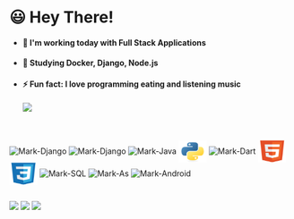 <h1>😃 Hey There!</h1>

<div>
  <ul>
    <li><h4>🔭 I'm working today with Full Stack Applications</h4></li>
    <li><h4>🌱 Studying Docker, Django, Node.js</h4></li>
    <li><h4>⚡ Fun fact: I love programming eating and listening music</h4></li>
  </ul>
  <ul>
    <img height="180em" src="https://github-readme-stats.vercel.app/api?username=Markfgui675&show_icons=true&theme=react&include_all_commits=true&count_private=true"/>
    
  </ul>
</div>
  
<br>
  
<div style="display: inline_block"><br>
  <img align="center" alt="Mark-Django" height="60" width="70" src="https://cdn.jsdelivr.net/gh/devicons/devicon@latest/icons/django/django-plain.svg" />
  <img align="center" alt="Mark-Django" height="60" width="70" src="https://cdn.jsdelivr.net/gh/devicons/devicon@latest/icons/nodejs/nodejs-original-wordmark.svg" />
  <img align="center" alt="Mark-Java" height="60" width="70" src="https://cdn.jsdelivr.net/gh/devicons/devicon/icons/java/java-original-wordmark.svg" />
  <img align="center" alt="Mark-Python" height="40" width="50" src="https://raw.githubusercontent.com/devicons/devicon/master/icons/python/python-original.svg">
  <img align="center" alt="Mark-Dart" height="70" width="80" src="https://cdn.jsdelivr.net/gh/devicons/devicon/icons/dart/dart-plain-wordmark.svg" />  
  <img align="center" alt="Mark-HTML" height="40" width="50" src="https://raw.githubusercontent.com/devicons/devicon/master/icons/html5/html5-original.svg">
  <img align="center" alt="Mark-CSS" height="40" width="50" src="https://raw.githubusercontent.com/devicons/devicon/master/icons/css3/css3-original.svg">
  <img align="center" alt="Mark-SQL" height="50" width="60" src="https://img.icons8.com/fluency/48/000000/mysql-logo.png"/> 
  <img align="center" alt="Mark-As" height="40" width="50"src="https://cdn.jsdelivr.net/gh/devicons/devicon/icons/androidstudio/androidstudio-original.svg" />
  <img align="center" alt="Mark-Android" height="40" width="50" src="https://cdn.jsdelivr.net/gh/devicons/devicon/icons/android/android-original-wordmark.svg" />       
 </div>

##
  
  <div> 
  <a href="https://www.instagram.com/marcos_fellipe_7/" target="_blank"><img src="https://img.shields.io/badge/-Instagram-%23E4405F?style=for-the-badge&logo=instagram&logoColor=white" target="_blank"></a>
  <a href = "mailto:marcosfgui2006@gmail.com"><img src="https://img.shields.io/badge/-Gmail-%23333?style=for-the-badge&logo=gmail&logoColor=white" target="_blank"></a>
  <a href="https://www.linkedin.com/in/marcos-fellipe-guimarães-b503b51b3/" target="_blank" rel="external"><img src="https://img.shields.io/badge/-LinkedIn-%230077B5?style=for-the-badge&logo=linkedin&logoColor=white" target="_blank"></a> 
 
</div>
